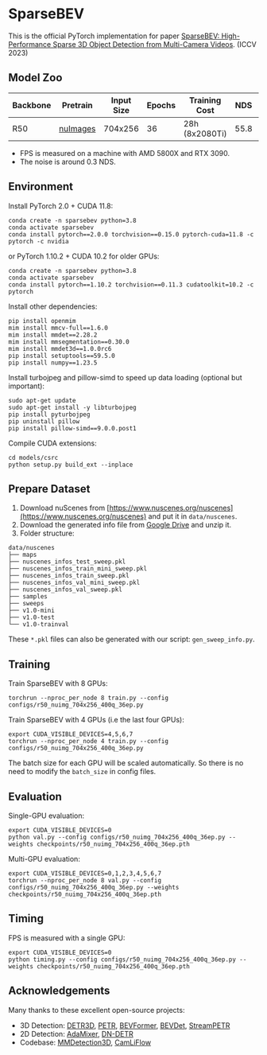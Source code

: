 # SparseBEV

This is the official PyTorch implementation for paper [SparseBEV: High-Performance Sparse 3D Object Detection from Multi-Camera Videos](https://arxiv.org/abs/2308.09244). (ICCV 2023)

## Model Zoo

| Backbone | Pretrain | Input Size | Epochs | Training Cost | NDS | FPS | Config | Weights |
|----------|----------|------------|--------|---------------|-----|-----|--------|---------|
| R50 | [nuImages](https://github.com/open-mmlab/mmdetection3d/blob/main/configs/nuimages/cascade-mask-rcnn_r50_fpn_coco-20e_20e_nuim.py) | 704x256 | 36 | 28h (8x2080Ti) | 55.8 | 23.5 | [config](configs/r50_nuimg_704x256_400q_36ep.py) | [weights](https://drive.google.com/file/d/1C_Vn3iiSnSW1Dw1r0DkjJMwvHC5Y3zTN/view?usp=sharing) |

* FPS is measured on a machine with AMD 5800X and RTX 3090.
* The noise is around 0.3 NDS.

## Environment

Install PyTorch 2.0 + CUDA 11.8:

```
conda create -n sparsebev python=3.8
conda activate sparsebev
conda install pytorch==2.0.0 torchvision==0.15.0 pytorch-cuda=11.8 -c pytorch -c nvidia
```

or PyTorch 1.10.2 + CUDA 10.2 for older GPUs:

```
conda create -n sparsebev python=3.8
conda activate sparsebev
conda install pytorch==1.10.2 torchvision==0.11.3 cudatoolkit=10.2 -c pytorch
```

Install other dependencies:

```
pip install openmim
mim install mmcv-full==1.6.0
mim install mmdet==2.28.2
mim install mmsegmentation==0.30.0
mim install mmdet3d==1.0.0rc6
pip install setuptools==59.5.0
pip install numpy==1.23.5
```

Install turbojpeg and pillow-simd to speed up data loading (optional but important):

```
sudo apt-get update
sudo apt-get install -y libturbojpeg
pip install pyturbojpeg
pip uninstall pillow
pip install pillow-simd==9.0.0.post1
```

Compile CUDA extensions:

```
cd models/csrc
python setup.py build_ext --inplace
```

## Prepare Dataset

1. Download nuScenes from [https://www.nuscenes.org/nuscenes](https://www.nuscenes.org/nuscenes) and put it in `data/nuscenes`.
2. Download the generated info file from [Google Drive](https://drive.google.com/file/d/1uyoUuSRIVScrm_CUpge6V_UzwDT61ODO/view?usp=sharing) and unzip it.
3. Folder structure:

```
data/nuscenes
├── maps
├── nuscenes_infos_test_sweep.pkl
├── nuscenes_infos_train_mini_sweep.pkl
├── nuscenes_infos_train_sweep.pkl
├── nuscenes_infos_val_mini_sweep.pkl
├── nuscenes_infos_val_sweep.pkl
├── samples
├── sweeps
├── v1.0-mini
├── v1.0-test
└── v1.0-trainval
```

These `*.pkl` files can also be generated with our script: `gen_sweep_info.py`.

## Training

Train SparseBEV with 8 GPUs:

```
torchrun --nproc_per_node 8 train.py --config configs/r50_nuimg_704x256_400q_36ep.py
```

Train SparseBEV with 4 GPUs (i.e the last four GPUs):

```
export CUDA_VISIBLE_DEVICES=4,5,6,7
torchrun --nproc_per_node 4 train.py --config configs/r50_nuimg_704x256_400q_36ep.py
```

The batch size for each GPU will be scaled automatically. So there is no need to modify the `batch_size` in config files.

## Evaluation

Single-GPU evaluation:

```
export CUDA_VISIBLE_DEVICES=0
python val.py --config configs/r50_nuimg_704x256_400q_36ep.py --weights checkpoints/r50_nuimg_704x256_400q_36ep.pth
```

Multi-GPU evaluation:

```
export CUDA_VISIBLE_DEVICES=0,1,2,3,4,5,6,7
torchrun --nproc_per_node 8 val.py --config configs/r50_nuimg_704x256_400q_36ep.py --weights checkpoints/r50_nuimg_704x256_400q_36ep.pth
```

## Timing

FPS is measured with a single GPU:

```
export CUDA_VISIBLE_DEVICES=0
python timing.py --config configs/r50_nuimg_704x256_400q_36ep.py --weights checkpoints/r50_nuimg_704x256_400q_36ep.pth
```

## Acknowledgements

Many thanks to these excellent open-source projects:

* 3D Detection: [DETR3D](https://github.com/WangYueFt/detr3d), [PETR](https://github.com/megvii-research/PETR), [BEVFormer](https://github.com/fundamentalvision/BEVFormer), [BEVDet](https://github.com/HuangJunJie2017/BEVDet), [StreamPETR](https://github.com/exiawsh/StreamPETR)
* 2D Detection: [AdaMixer](https://github.com/MCG-NJU/AdaMixer), [DN-DETR](https://github.com/IDEA-Research/DN-DETR)
* Codebase: [MMDetection3D](https://github.com/open-mmlab/mmdetection3d), [CamLiFlow](https://github.com/MCG-NJU/CamLiFlow)
